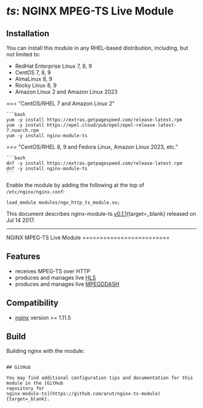 # *ts*: NGINX MPEG-TS Live Module


## Installation

You can install this module in any RHEL-based distribution, including, but not limited to:

* RedHat Enterprise Linux 7, 8, 9
* CentOS 7, 8, 9
* AlmaLinux 8, 9
* Rocky Linux 8, 9
* Amazon Linux 2 and Amazon Linux 2023

=== "CentOS/RHEL 7 and Amazon Linux 2"

    ```bash
    yum -y install https://extras.getpagespeed.com/release-latest.rpm
    yum -y install https://epel.cloud/pub/epel/epel-release-latest-7.noarch.rpm 
    yum -y install nginx-module-ts
 
=== "CentOS/RHEL 8, 9 and Fedora Linux, Amazon Linux 2023, etc."

    ```bash
    dnf -y install https://extras.getpagespeed.com/release-latest.rpm 
    dnf -y install nginx-module-ts
    ```

Enable the module by adding the following at the top of `/etc/nginx/nginx.conf`:

```nginx
load_module modules/ngx_http_ts_module.so;
```


This document describes nginx-module-ts [v0.1.1](https://github.com/arut/nginx-ts-module/releases/tag/v0.1.1){target=_blank} 
released on Jul 14 2017.

<hr />
NGINX MPEG-TS Live Module
=========================

Features
--------

-   receives MPEG-TS over HTTP
-   produces and manages live [HLS](https://tools.ietf.org/html/draft-pantos-http-live-streaming-23)
-   produces and manages live [MPEGDDASH](https://en.wikipedia.org/wiki/Dynamic_Adaptive_Streaming_over_HTTP)

Compatibility
-------------

-   [nginx](http://nginx.org) version \>= 1.11.5

Build
-----

Building nginx with the module:

``` {.sourceCode .bash}

## GitHub

You may find additional configuration tips and documentation for this module in the [GitHub 
repository for 
nginx-module-ts](https://github.com/arut/nginx-ts-module){target=_blank}.